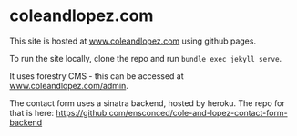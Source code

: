 coleandlopez.com
======================

This site is hosted at www.coleandlopez.com using github pages.

To run the site locally, clone the repo and run `bundle exec jekyll serve`.

It uses forestry CMS - this can be accessed at www.coleandlopez.com/admin.

The contact form uses a sinatra backend, hosted by heroku. The repo for that is here: https://github.com/ensconced/cole-and-lopez-contact-form-backend
